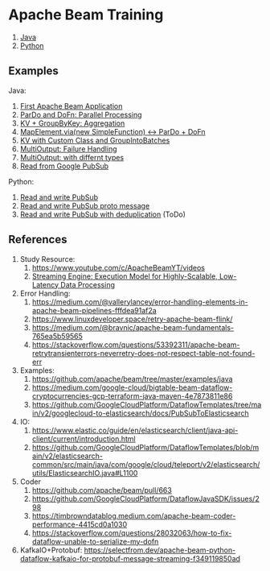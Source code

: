 # Apache Beam Training

1. [Java](java)
1. [Python](python)

## Examples

Java:
1. [First Apache Beam Application](docs/java/01-first-apache-beam-application.md)
1. [ParDo and DoFn: Parallel Processing](docs/java/02-pardo-and-dofn-parallel-processing.md)
1. [KV + GroupByKey: Aggregation](docs/java/03-kv-groupbykey-aggregation.md)
1. [MapElement.via(new SimpleFunction) <-> ParDo + DoFn](docs/java/04-mapelement-simplefunction-pardo-dofn.md)
1. [KV with Custom Class and GroupIntoBatches](docs/java/05-kv-with-custom-class-and-groupintobatches.md)
1. [MultiOutput: Failure Handling](docs/java/06-multioutput-failure-handling.md)
1. [MultiOutput: with differnt types](docs/java/07-multioutput-with-different-types.md)
1. [Read from Google PubSub](docs/java/08-read-from-pubsub.md)

Python:
1. [Read and write PubSub](docs/python/01-read-and-write-pubsub.md)
1. [Read and write PubSub proto message](docs/python/02-read-and-write-pubsub-proto-message.md)
1. [Read and write PubSub with deduplication](https://cloud.google.com/blog/products/data-analytics/handling-duplicate-data-in-streaming-pipeline-using-pubsub-dataflow) (ToDo)

## References

1. Study Resource:
    1. https://www.youtube.com/c/ApacheBeamYT/videos
    1. [Streaming Engine: Execution Model for Highly-Scalable, Low-Latency Data Processing](https://medium.com/google-cloud/streaming-engine-execution-model-1eb2eef69a8e)
1. Error Handling:
    1. https://medium.com/@vallerylancey/error-handling-elements-in-apache-beam-pipelines-fffdea91af2a
    1. https://www.linuxdeveloper.space/retry-apache-beam-flink/
    1. https://medium.com/@bravnic/apache-beam-fundamentals-765ea5b59565
    1. https://stackoverflow.com/questions/53392311/apache-beam-retrytransienterrors-neverretry-does-not-respect-table-not-found-err
1. Examples:
    1. https://github.com/apache/beam/tree/master/examples/java
    1. https://medium.com/google-cloud/bigtable-beam-dataflow-cryptocurrencies-gcp-terraform-java-maven-4e7873811e86
    1. https://github.com/GoogleCloudPlatform/DataflowTemplates/tree/main/v2/googlecloud-to-elasticsearch/docs/PubSubToElasticsearch
1. IO:
    1. https://www.elastic.co/guide/en/elasticsearch/client/java-api-client/current/introduction.html
    1. https://github.com/GoogleCloudPlatform/DataflowTemplates/blob/main/v2/elasticsearch-common/src/main/java/com/google/cloud/teleport/v2/elasticsearch/utils/ElasticsearchIO.java#L1100
1. Coder
    1. https://github.com/apache/beam/pull/663
    1. https://github.com/GoogleCloudPlatform/DataflowJavaSDK/issues/298
    1. https://timbrowndatablog.medium.com/apache-beam-coder-performance-4415cd0a1030
    1. https://stackoverflow.com/questions/28032063/how-to-fix-dataflow-unable-to-serialize-my-dofn
1. KafkaIO+Protobuf: https://selectfrom.dev/apache-beam-python-dataflow-kafkaio-for-protobuf-message-streaming-f349119850ad

